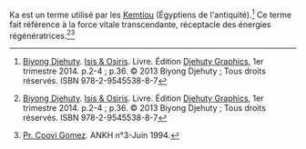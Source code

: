 <!-- TITLE: Ka -->
<!-- SUBTITLE: Présentation du terme Ka -->

Ka est un terme utilisé par les [Kemtiou](/peuple/kemtiou) (Égyptiens de l'antiquité).[^1]
Ce terme fait référence à la force vitale transcendante, réceptacle des énergies régénératrices.[^1][^2]


[^1]: [Biyong Djehuty](/personnalite/homme/ecrivain/afrique/ouest/pays/cameroun/djehuty-biyong). [Isis & Osiris](/ouvrage/kemty/isis-et-osiris). Livre. Édition [Djehuty Graphics](/organisme/djehuty-graphics), 1er trimestre 2014. p.2-4 ; p.36. © 2013 Biyong Djehuty ; Tous droits réservés. ISBN 978-2-9545538-8-7
[^2]: [Pr. Coovi Gomez](/personnalite/homme/polymathe/afrique/nord-ouest/pays/benin/coovi-gomez). ANKH n°3-Juin 1994.